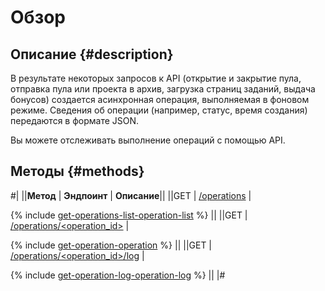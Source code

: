 # Обзор

## Описание {#description}

В результате некоторых запросов к API (открытие и закрытие пула, отправка пула или проекта в архив, загрузка страниц заданий, выдача бонусов) создается асинхронная операция, выполняемая в фоновом режиме. Сведения об операции (например, статус, время создания) передаются в формате JSON.

Вы можете отслеживать выполнение операций с помощью API.

## Методы {#methods}

#|
||**Метод** | **Эндпоинт** | **Описание**||
||GET | [/operations](get-operations-list.md) | 

{% include [get-operations-list-operation-list](../_includes/concepts/get-operations-list/id-get-operations-list/operation-list.md) %}
||
||GET | [/operations/<operation_id>](get-operation.md) | 

{% include [get-operation-operation](../_includes/concepts/get-operation/id-get-operation/operation.md) %}
||
||GET | [/operations/<operation_id>/log](get-operation-log.md) | 

{% include [get-operation-log-operation-log](../_includes/concepts/get-operation-log/id-get-operation-log/operation-log.md) %}
||
|#


